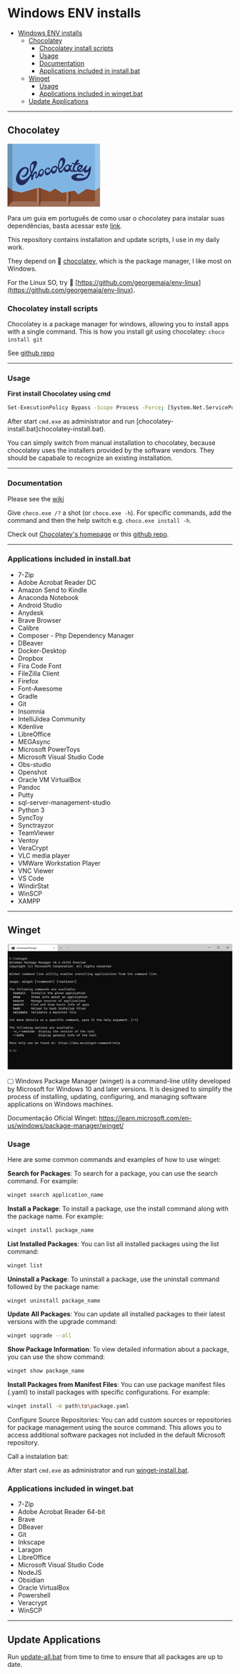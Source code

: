 # Windows ENV installs
<!-- TOC -->

- [Windows ENV installs](#windows-env-installs)
    - [Chocolatey](#chocolatey)
        - [Chocolatey install scripts](#chocolatey-install-scripts)
        - [Usage](#usage)
        - [Documentation](#documentation)
        - [Applications included in install.bat](#applications-included-in-installbat)
    - [Winget](#winget)
        - [Usage](#usage)
        - [Applications included in winget.bat](#applications-included-in-wingetbat)
    - [Update Applications](#update-applications)

<!-- /TOC -->
---

## Chocolatey

![Chocolatey-logo](./assets/chocolatey-logo.svg)

Para um guia em português de como usar o chocolatey para instalar suas dependências, basta acessar este [link](https://www.godela.com.br/noticia/1733/como-usar-o-chocolatey/).

This repository contains installation and update scripts, I use in my daily work.

They depend on 🍫 [chocolatey](http://chocolatey.org/), which is the package manager, I like most on Windows.

For the Linux SO, try 🐧 [https://github.com/georgemaia/env-linux](https://github.com/georgemaia/env-linux).

### Chocolatey install scripts

Chocolatey is a package manager for windows, allowing you to install apps with a single command. This is how you install git using chocolatey: ```choco install git```

See [github repo](https://github.com/chocolatey/choco)

---

### Usage

**First install Chocolatey using cmd**

```bash
Set-ExecutionPolicy Bypass -Scope Process -Force; [System.Net.ServicePointManager]::SecurityProtocol = [System.Net.ServicePointManager]::SecurityProtocol -bor 3072; iex ((New-Object System.Net.WebClient).DownloadString('https://chocolatey.org/install.ps1'))
```

After start `cmd.exe` as administrator and run [chocolatey-install.bat]chocolatey-install.bat).

You can simply switch from manual installation to chocolatey, because chocolatey uses the installers provided by the software vendors.
They should be capabale to recognize an existing installation.

---

### Documentation

Please see the [wiki](https://github.com/chocolatey/choco/wiki)

Give `choco.exe /?` a shot (or `choco.exe -h`). For specific commands, add the command and then the help switch e.g. `choco.exe install -h`.

Check out [Chocolatey's homepage](https://chocolatey.org/) or this [github repo](https://github.com/chocolatey/chocolatey).

---

### Applications included in install.bat

- 7-Zip
- Adobe Acrobat Reader DC
- Amazon Send to Kindle
- Anaconda Notebook
- Android Studio
- Anydesk
- Brave Browser
- Calibre
- Composer - Php Dependency Manager
- DBeaver
- Docker-Desktop
- Dropbox
- Fira Code Font
- FileZilla Client
- Firefox
- Font-Awesome
- Gradle
- Git
- Insomnia
- IntelliJidea Community
- Kdenlive
- LibreOffice
- MEGAsync
- Microsoft PowerToys
- Microsoft Visual Studio Code
- Obs-studio
- Openshot
- Oracle VM VirtualBox
- Pandoc
- Putty
- sql-server-management-studio
- Python 3
- SyncToy
- Synctrayzor
- TeamViewer
- Ventoy
- VeraCrypt
- VLC media player
- VMWare Workstation Player
- VNC Viewer
- VS Code
- WindirStat
- WinSCP
- XAMPP

---

## Winget

![Winget Logo](./assets/winget-logo.png)

🖵 Windows Package Manager (winget) is a command-line utility developed by Microsoft for Windows 10 and later versions. It is designed to simplify the process of installing, updating, configuring, and managing software applications on Windows machines.

Documentação Oficial Winget: https://learn.microsoft.com/en-us/windows/package-manager/winget/

### Usage

Here are some common commands and examples of how to use winget:

**Search for Packages**: To search for a package, you can use the search command. For example:

```bash
winget search application_name
```

**Install a Package**: To install a package, use the install command along with the package name. For example:

```bash
winget install package_name
```

**List Installed Packages**:  You can list all installed packages using the list command:

```bash
winget list
```

**Uninstall a Package**: To uninstall a package, use the uninstall command followed by the package name:

```bash
winget uninstall package_name
```

**Update All Packages**: You can update all installed packages to their latest versions with the upgrade command:

```bash
winget upgrade --all
```

**Show Package Information**: To view detailed information about a package, you can use the show command:

```bash
winget show package_name
```

**Install Packages from Manifest Files**: You can use package manifest files (.yaml) to install packages with specific configurations. For example:

```bash
winget install -m path\to\package.yaml
```

Configure Source Repositories: You can add custom sources or repositories for package management using the source command. This allows you to access additional software packages not included in the default Microsoft repository.

Call a instalation bat:

After start `cmd.exe` as administrator and run [winget-install.bat](winget-install.bat).

### Applications included in winget.bat

- 7-Zip
- Adobe Acrobat Reader 64-bit
- Brave
- DBeaver
- Git
- Inkscape
- Laragon
- LibreOffice
- Microsoft Visual Studio Code
- NodeJS
- Obsidian
- Oracle VirtualBox
- Powershell
- Veracrypt
- WinSCP

---

## Update Applications

Run [update-all.bat](update-all.bat) from time to time to ensure that all packages are up to date.